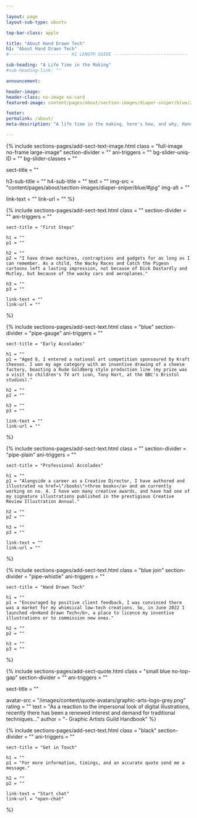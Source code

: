 ```yaml
---

layout: page
layout-sub-type: ubuntu

top-bar-class: apple

title: "About Hand Drawn Tech"
h1: "About Hand Drawn Tech"
#----------------------- H1 LENGTH GUIDE ----------------------------

sub-heading: "A Life Time in the Making"
#sub-heading-link: ""

announcement:

header-image:
header-class: no-image no-card
featured-image: content/pages/about/section-images/diaper-sniper/blue/2000px.jpg

footer:
permalink: /about/
meta-description: "A life time in the making, here's how, and why, Hand Drawn Tech came about."

---
```






<!-- SECTION TEXT & IMAGE -->
{% include sections-pages/add-sect-text-image.html
  class = "full-image no-frame large-image"
  section-divider = ""
  ani-triggers = ""
  bg-slider-uniq-ID = ""
  bg-slider-classes = ""

  sect-title = ""

  h3-sub-title = ""
  h4-sub-title = ""
  text = ""
  img-src = "content/pages/about/section-images/diaper-sniper/blue/#jpg"
  img-alt = ""

  link-text = ""
  link-url = ""
%}





<!-- SECTION TEXT -->
{% include sections-pages/add-sect-text.html
	class = ""
	section-divider = ""
	ani-triggers = ""

	sect-title = "First Steps"

	h1 = ""
	p1 = ""
	
	h2 = ""
	p2 = "I have drawn machines, contraptions and gadgets for as long as I can remember. As a child, the Wacky Races and Catch the Pigeon cartoons left a lasting impression, not because of Dick Dastardly and Mutley, but because of the wacky cars and aeroplanes."
	
	h3 = ""
	p3 = ""

	link-text = ""
	link-url = ""
%}






<!-- SECTION TEXT -->
{% include sections-pages/add-sect-text.html
	class = "blue"
	section-divider = "pipe-gauge"
	ani-triggers = ""

	sect-title = "Early Accolades"

	h1 = ""
	p1 = "Aged 8, I entered a national art competition sponsoured by Kraft cheeses. I won my age category with an inventive drawing of a cheese factory, boasting a Rude Goldberg style production line (my prize was a visit to children's TV art icon, Tony Hart, at the BBC's Bristol studios)."
	
	h2 = ""
	p2 = ""
	
	h3 = ""
	p3 = ""

	link-text = ""
	link-url = ""
%}




<!-- SECTION TEXT -->
{% include sections-pages/add-sect-text.html
	class = ""
	section-divider = "pipe-plain"
	ani-triggers = ""

	sect-title = "Professional Accolades"

	h1 = ""
	p1 = "Alongside a career as a Creative Director, I have authored and illustrated <a href=\"/books\">three books</a> and am currently working on no. 4. I have won many creative awards, and have had one of my signature illustrations published in the prestigious Creative Review Illustration Annual."
	
	h2 = ""
	p2 = ""
	
	h3 = ""
	p3 = ""

	link-text = ""
	link-url = ""
%}





<!-- SECTION TEXT -->
{% include sections-pages/add-sect-text.html
	class = "blue join"
	section-divider = "pipe-whistle"
	ani-triggers = ""

	sect-title = "Hand Drawn Tech"

	h1 = ""
	p1 = "Encouraged by positive client feedback, I was convinced there was a market for my whimsical low-tech creations. So, in June 2022 I launched <b>Hand Drawn Tech</b>, a place to licence my inventive illustrations or to commission new ones."
	
	h2 = ""
	p2 = ""
	
	h3 = ""
	p3 = ""

%}


<!-- SECTION QUOTE -->
{% include sections-pages/add-sect-quote.html
  class = "small blue no-top-gap"
  section-divider = ""
  ani-triggers = ""

  sect-title = ""

  avatar-src = "/images/content/quote-avatars/graphic-arts-logo-grey.png"
  rating = ""
  text = "As a reaction to the impersonal look of digital illustrations, recently there has been a renewed interest and demand for traditional techniques…"
  author = "- Graphic Artists Guild Handbook"
%}




<!-- SECTION TEXT -->
{% include sections-pages/add-sect-text.html
	class = "black"
	section-divider = ""
	ani-triggers = ""

	sect-title = "Get in Touch"
	
	h1 = ""
	p1 = "For more information, timings, and an accurate quote send me a message."
	
	h2 = ""
	p2 = ""
	
	link-text = "Start chat"
	link-url = "open-chat"
%}



